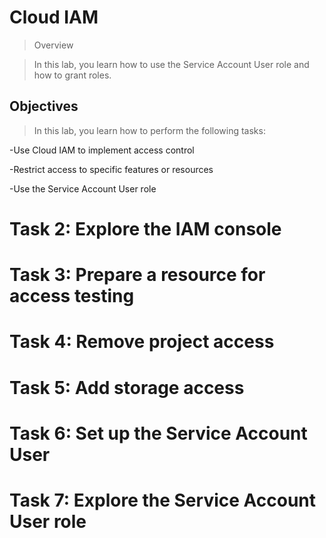 # Cloud IAM

>Overview

>In this lab, you learn how to use the Service Account User role and how to grant roles.

## Objectives
>In this lab, you learn how to perform the following tasks:

-Use Cloud IAM to implement access control

-Restrict access to specific features or resources

-Use the Service Account User role
# Task 2: Explore the IAM console

# Task 3: Prepare a resource for access testing

# Task 4: Remove project access

# Task 5: Add storage access

# Task 6: Set up the Service Account User

# Task 7: Explore the Service Account User role
